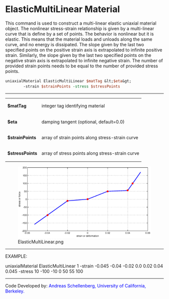 # ElasticMultiLinear Material

<p>This command is used to construct a multi-linear elastic uniaxial
material object. The nonlinear stress-strain relationship is given by a
multi-linear curve that is define by a set of points. The behavior is
nonlinear but it is elastic. This means that the material loads and
unloads along the same curve, and no energy is dissipated. The slope
given by the last two specified points on the positive strain axis is
extrapolated to infinite positive strain. Similarly, the slope given by
the last two specified points on the negative strain axis is
extrapolated to infinite negative strain. The number of provided strain
points needs to be equal to the number of provided stress points.</p>

```tcl
uniaxialMaterial ElasticMultiLinear $matTag &lt;$eta&gt;
        -strain $strainPoints -stress $stressPoints
```
<hr />
<table>
<tbody>
<tr class="odd">
<td><p><strong>$matTag</strong></p></td>
<td><p>integer tag identifying material</p></td>
</tr>
<tr class="even">
<td><p><strong>$eta</strong></p></td>
<td><p>damping tangent (optional, default=0.0)</p></td>
</tr>
<tr class="odd">
<td><p><strong>$strainPoints</strong></p></td>
<td><p>array of strain points along stress-strain curve</p></td>
</tr>
<tr class="even">
<td><p><strong>$stressPoints</strong></p></td>
<td><p>array of stress points along stress-strain curve</p></td>
</tr>
</tbody>
</table>
<figure>
<img src="ElasticMultiLinear.png" title="ElasticMultiLinear.png"
alt="ElasticMultiLinear.png" />
<figcaption aria-hidden="true">ElasticMultiLinear.png</figcaption>
</figure>
<hr />
<p>EXAMPLE:</p>
<p>uniaxialMaterial ElasticMultiLinear 1 -strain -0.045 -0.04 -0.02 0.0
0.02 0.04 0.045 -stress 10 -100 -10 0 50 55 100</p>
<hr />
<p>Code Developed by: <span style="color:blue"> Andreas
Schellenberg, University of California, Berkeley. </span></p>
